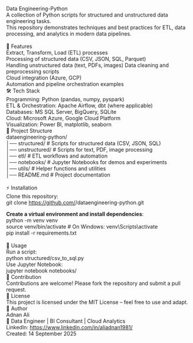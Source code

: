 Data Engineering-Python <br>
A collection of Python scripts for structured and unstructured data engineering tasks.<br>
This repository demonstrates techniques and best practices for ETL, data processing, and analytics in modern data pipelines.<br>
<br>
🚀 Features <br>
Extract, Transform, Load (ETL) processes<br>
Processing of structured data (CSV, JSON, SQL, Parquet)<br>
Handling unstructured data (text, PDFs, images)
Data cleaning and preprocessing scripts<br>
Cloud integration (Azure, GCP)<br>
Automation and pipeline orchestration examples<br>
🛠️ Tech Stack <br>
Programming: Python (pandas, numpy, pyspark)<br>
ETL & Orchestration: Apache Airflow, dbt (where applicable)<br>
Databases: MS SQL Server, BigQuery, SQLite<br>
Cloud: Microsoft Azure, Google Cloud Platform<br>
Visualization: Power BI, matplotlib, seaborn<br>
📂 Project Structure <br>
dataengineering-python/<br> 
│── structured/ # Scripts for structured data (CSV, JSON, SQL) <br>
│── unstructured/ # Scripts for text, PDF, image processing <br>
│── etl/ # ETL workflows and automation <br>
│── notebooks/ # Jupyter Notebooks for demos and experiments<br>
│── utils/ # Helper functions and utilities <br>
│── README.md # Project documentation<br>
<br>
⚡ Installation <br>
Clone this repository:<br>
git clone https://github.com/<your-username>/dataengineering-python.git
<br>

**Create a virtual environment and install dependencies**: <br>
python -m venv venv <br>
source venv/bin/activate   # On Windows: venv\Scripts\activate <br>
pip install -r requirements.txt <br>
<br>
📘 Usage<br>
Run a script:<br>
python structured/csv_to_sql.py
<br>
Use Jupyter Notebook:<br>
jupyter notebook notebooks/
<br>
🌱 Contribution<br>
Contributions are welcome! Please fork the repository and submit a pull request.
<br>
📜 License<br>
This project is licensed under the MIT License – feel free to use and adapt.
<br>
👤 Author<br>
Adnan Ali<br>
💼 Data Engineer | BI Consultant | Cloud Analytics
<br>
LinkedIn: https://www.linkedin.com/in/aliadnan1981/
<br>
Created: 14 September 2025
